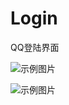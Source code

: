 # Login
QQ登陆界面

![示例图片](https://github.com/leolin0518/login/blob/master/rename/1.png)

![示例图片](https://github.com/leolin0518/login/blob/master/rename/2.png)